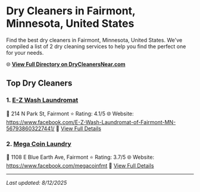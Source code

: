 # Dry Cleaners in Fairmont, Minnesota, United States

Find the best dry cleaners in Fairmont, Minnesota, United States. We've compiled a list of 2 dry cleaning services to help you find the perfect one for your needs.

🌐 **[View Full Directory on DryCleanersNear.com](https://drycleanersnear.com/city/US/Minnesota/Fairmont)**

## Top Dry Cleaners

### 1. [E-Z Wash Laundromat](https://drycleanersnear.com/dryCleaner/688ec2a24a20501142cb9c30/e-z-wash-laundromat)
📍 214 N Park St, Fairmont
⭐ Rating: 4.1/5
🌐 Website: https://www.facebook.com/E-Z-Wash-Laundromat-of-Fairmont-MN-567938603227441/
🔗 [View Full Details](https://drycleanersnear.com/dryCleaner/688ec2a24a20501142cb9c30/e-z-wash-laundromat)

### 2. [Mega Coin Laundry](https://drycleanersnear.com/dryCleaner/688ec2a14a20501142cb9c1c/mega-coin-laundry)
📍 1108 E Blue Earth Ave, Fairmont
⭐ Rating: 3.7/5
🌐 Website: https://www.facebook.com/megacoinfmt
🔗 [View Full Details](https://drycleanersnear.com/dryCleaner/688ec2a14a20501142cb9c1c/mega-coin-laundry)


---

*Last updated: 8/12/2025*
